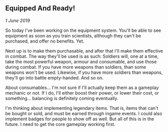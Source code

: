Equipped And Ready!
---
_1 June 2019_

So today I've been working on the equipment system. You'll be able to see equipment as soon as you train scientists, although they can't be purchased, and offer no benefits. Yet.

Next up is to make them purchasable, and after that I'll make them effective in combat. The way they'll be used is as such: Soldiers will, one at a time, take the most powerful weapon, armour and consumable, and use those during combat. If you have more weapons than soldiers, than some weapons won't be used. Likewise, if you have more soldiers than weapons, they'll go into battle empty-handed. And so on.

About consumables... I'm not sure if I'll actually keep them as a gameplay mechanic or not. If I do, I'll either boost their power, or lower their cost, or something... balancing is definitely coming eventually.

I'm thinking about implementing legendary items. That is, items that can't be bought or sold, and must be earned through ingame events. I could also implement badges for people to show off as well. But all of this is in the future. I need to get the core gameplay working first.

